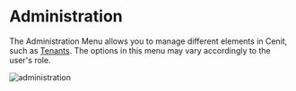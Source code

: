 # Administration

The Administration Menu allows you to manage different elements in Cenit, such as  [Tenants](administration/tenants.md). The options in this menu may vary accordingly to the user's role.

![administration](https://user-images.githubusercontent.com/54523080/148834395-5221c561-6bf1-48df-97fe-674f35e331bc.png)